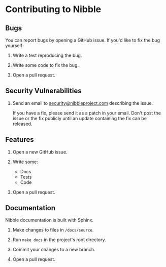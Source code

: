# Contributing to Nibble

## Bugs

You can report bugs by opening a GitHub issue. If you'd like to fix the bug
yourself:

1. Write a test reproducing the bug.

2. Write some code to fix the bug.

3. Open a pull request.

## Security Vulnerabilities

1. Send an email to security@nibbleproject.com describing the issue.

   If you have a fix, please send it as a patch in your email. Don't post
   the issue or the fix publicly until an update containing the fix can be
   released.

## Features

1. Open a new GitHub issue.

2. Write some:

   - Docs
   - Tests
   - Code

3. Open a pull request.

## Documentation

Nibble documentation is built with Sphinx.

1. Make changes to files in `/docs/source`.

2. Run `make docs` in the project's root directory.

3. Commit your changes to a new branch.

4. Open a pull request.
